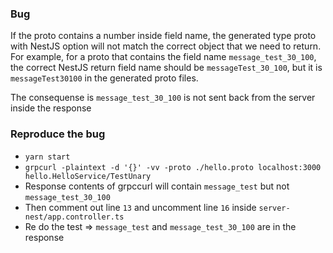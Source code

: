 ### Bug

If the proto contains a number inside field name, the generated type proto with NestJS option will not match the correct object that we need to return.
For example, for a proto that contains the field name `message_test_30_100`, the correct NestJS return field name should be `messageTest_30_100`, but it is `messageTest30100` in the generated proto files.

The consequense is `message_test_30_100` is not sent back from the server inside the response

### Reproduce the bug

- `yarn start`
- `grpcurl -plaintext -d '{}' -vv -proto ./hello.proto localhost:3000 hello.HelloService/TestUnary`
- Response contents of grpccurl will contain `message_test` but not `message_test_30_100`
- Then comment out line `13` and uncomment line `16` inside `server-nest/app.controller.ts`
- Re do the test => `message_test` and `message_test_30_100` are in the response
